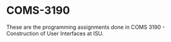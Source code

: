 # COMS-3190
These are the programming assignments done in COMS 3190 - Construction of User Interfaces at ISU.
